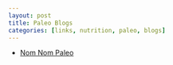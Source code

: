 ```yaml
---
layout: post
title: Paleo Blogs
categories: [links, nutrition, paleo, blogs]
---
```


- [Nom Nom Paleo](http://nomnompaleo.com/)
